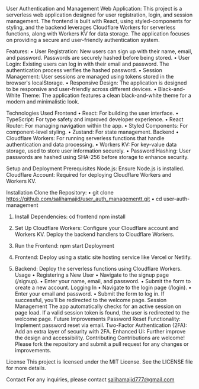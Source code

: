 User Authentication and Management Web Application:
This project is a serverless web application designed for user registration, login, and session management. The frontend is built with React, using styled-components for styling, and the backend leverages Cloudflare Workers for serverless functions, along with Workers KV for data storage. The application focuses on providing a secure and user-friendly authentication system.

Features:
•	User Registration: New users can sign up with their name, email, and password. Passwords are securely hashed before being stored.
•	User Login: Existing users can log in with their email and password. The authentication process verifies the hashed password.
•	Session Management: User sessions are managed using tokens stored in the browser's localStorage.
•	Responsive Design: The application is designed to be responsive and user-friendly across different devices.
•	Black-and-White Theme: The application features a clean black-and-white theme for a modern and minimalistic look.

Technologies Used
Frontend
•	React: For building the user interface.
•	TypeScript: For type safety and improved developer experience.
•	React Router: For managing navigation within the app.
•	Styled Components: For component-level styling.
•	Zustand: For state management.
Backend
•	Cloudflare Workers: For running serverless functions that handle authentication and data processing.
•	Workers KV: For key-value data storage, used to store user information securely.
•	Password Hashing: User passwords are hashed using SHA-256 before storage to enhance security.

Setup and Deployment
Prerequisites
Node.js: Ensure Node.js is installed.
Cloudflare Account: Required for deploying Cloudflare Workers and Workers KV.

Installation
Clone the Repository:
•	git clone https://github.com/salihamajid/user_auth_managementt.git
•	cd user-auth-management
1.	Install Dependencies:
cd frontend
npm install
2.	Set Up Cloudflare Workers:
Configure your Cloudflare account and Workers KV.
Deploy the backend handlers to Cloudflare Workers.
3.	Run the Frontend:
npm start
Deployment
4.	Frontend: Deploy using a static site hosting service like Vercel or Netlify.

5.	Backend: Deploy the serverless functions using Cloudflare Workers.
Usage
•	Registering a New User
•	Navigate to the signup page (/signup).
•	Enter your name, email, and password.
•	Submit the form to create a new account.
Logging In
•	Navigate to the login page (/login).
•	Enter your email and password.
•	Submit the form to log in. If successful, you'll be redirected to the welcome page.
Session Management
The app automatically checks for an active session on page load. If a valid session token is found, the user is redirected to the welcome page.
Future Improvements
Password Reset Functionality: Implement password reset via email.
Two-Factor Authentication (2FA): Add an extra layer of security with 2FA.
Enhanced UI: Further improve the design and accessibility.
Contributing
Contributions are welcome! Please fork the repository and submit a pull request for any changes or improvements.

License
This project is licensed under the MIT License. See the LICENSE file for more details.

Contact
For any inquiries, please contact salihamajid777@gmail.com
